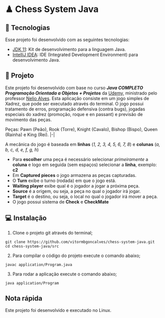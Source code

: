 # ♟ Chess System Java

## 🚀 Tecnologias

Esse projeto foi desenvolvido com as seguintes tecnologias:

- [JDK 11](https://www.oracle.com/br/java/technologies/javase-jdk11-downloads.html): Kit de desenvolvimento para a linguagem Java.
- [IntelliJ IDEA](https://www.jetbrains.com/pt-br/idea/): IDE (Integrated Development Environment) para desenvolvimento Java.

## 💾 Projeto
Este projeto foi desenvolvido com base no curso  *__Java COMPLETO Programação Orientada a Objetos + Projetos__* da [Udemy](https://www.udemy.com/course/java-curso-completo/), ministrado pelo professor [Nelio Alves](https://github.com/acenelio).
Esta aplicação consiste em um jogo simples de Xadrez, que pode ser executado através do terminal. O jogo possui tratamento de erros, programação defensiva (contra bugs), jogadas especiais do xadrez (promoção, roque e en passant) e previsão de movimento das peças.

Peças: Pawn (Peão), Rook (Torre), Knight (Cavalo), Bishop (Bispo), Queen (Rainha) e King (Rei).
|-|

A mecânica do jogo é baseada em **linhas** (_1, 2, 3, 4, 5, 6, 7, 8_) e **colunas** (_a, b, c, d, e, f, g, h_)
- Para **escolher** uma peça é necessário selecionar _primeiramente_ a **coluna** e logo em seguida (sem espaços) selecionar a **linha**, exemplo: **c2**
- Em **Captured pieces** o jogo armazena as peças capturadas.
- O **Turn** exibe o turno (rodada) em que o jogo está.
- **Waiting player** exibe qual é o jogador a jogar a próxima peça.
- **Source** é a origem, ou seja, a peça no qual o jogador irá jogar.
- **Target** é o destino, ou seja, o local no qual o jogador irá mover a peça.
- O jogo possui sistema de **Check** e **CheckMate**

## 💻  Instalação

1. Clone o projeto git através do terminal;

```shell
git clone https://github.com/vitormbgoncalves/chess-system-java.git
cd chess-system-java/src
```

2. Para compilar o código do projeto execute o comando abaixo;

```shell
javac application/Program.java
```

3. Para rodar a aplicação execute o comando abaixo;

```shell
java application/Program
```

## Nota rápida

Este projeto foi desenvolvido e executado no Linux.
